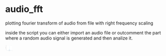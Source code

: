 # audio_fft

plotting fourier transform of audio from file with right frequency scaling

inside the script you can either import an audio file or outcomment the part where a random audio signal is generated and then analize it.

<img src="/audio_fourier.png" style="width:5%;">
